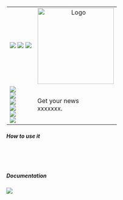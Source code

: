 
<table style="border: 1px solid transparent">
  <tr>
    <td>
<a href="https://talkytrader.github.io/wiki/"><img src="https://img.shields.io/badge/Wiki-%23000000.svg?style=for-the-badge&logo=wikipedia&logoColor=white"></a>
<a href="https://github.com/mraniki/tt/"><img src="https://img.shields.io/badge/github-%23000000.svg?style=for-the-badge&logo=github&logoColor=white"></a>
<a href="https://hub.docker.com/r/mraniki/tt"><img src="https://img.shields.io/docker/pulls/mraniki/tt?style=for-the-badge"></a>
<br>
    </td>
    <td align="center"><img width="200" alt="Logo" src="/docs/_static_/logo-full.png"></td>
  </tr>
  <tr>
    <td>
      <a href="https://pypi.org/project/headlinehunt/"><img src="https://img.shields.io/pypi/v/headlinehunt?style=for-the-badge&logo=PyPI&logoColor=white"></a><br>
      <a href="https://pypi.org/project/headlinehunt/"><img src="https://img.shields.io/pypi/dm/headlinehunt?style=for-the-badge&logo=PyPI&logoColor=white&label=pypi&labelColor=grey"></a><br>
      <a href="https://github.com/mraniki/headlinehunt/"><img src="https://img.shields.io/github/actions/workflow/status/mraniki/headlinehunt/%F0%9F%91%B7Flow.yml?style=for-the-badge&logo=GitHub&logoColor=white"></a><br>
   <a href="https://talky.readthedocs.io/"><img src="https://readthedocs.org/projects/headlinehunt/badge/?version=latest&style=for-the-badge"></a><br>
   <a href="https://codebeat.co/projects/github-com-mraniki-xxxxxxx-main"><img src="https://codebeat.co/badges/headlinehunt"/></a><br>
   <a href="https://codecov.io/gh/mraniki/xxxxxxx"> <img src="https://codecov.io/gh/mraniki/headlinehunt/branch/main/graph/badge.svg?token=xxxxxxx"/></a><br>
    </td>
    <td align="left"> 
      Get your news<br>
       xxxxxxx.
    </td>
     
  </tr>
</table>

<h5>How to use it</h5>
<pre>
<code>
    
    
</code>
</pre>


<h5>Documentation</h5>
<a href="https://talky.readthedocs.io/projects/headlinehunt/en/latest/"><img src="https://img.shields.io/badge/Documentation-000000?style=for-the-badge&logo=readthedocs&logoColor=white"></a><br>
